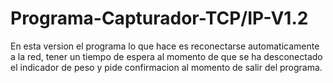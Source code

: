 # Programa-Capturador-TCP/IP-V1.2
En esta version el programa lo que hace es reconectarse automaticamente a la red, tener un tiempo de espera al momento de que se ha desconectado el indicador de peso y pide confirmacion al momento de salir del programa.
